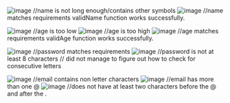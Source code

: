 ![image](https://github.com/user-attachments/assets/577ddf23-1014-4e65-beaf-362d4e893f91) //name is not long enough/contains other symbols
![image](https://github.com/user-attachments/assets/4415a020-1354-4861-8f61-e44b333a7ed3) //name matches requirements
validName function works successfully.

![image](https://github.com/user-attachments/assets/2ebdc379-76e3-4cb3-980f-f13e2fb68a6f) //age is too low
![image](https://github.com/user-attachments/assets/727d7386-4cbc-45eb-9210-1104d441946a) //age is too high
![image](https://github.com/user-attachments/assets/ae848082-e3a3-4c27-aa36-46b0d95b93a7) //age matches requirements
validAge function works successfully.

![image](https://github.com/user-attachments/assets/69193d2b-bf0e-4b60-ae35-03df03daad41) //password matches requirements
![image](https://github.com/user-attachments/assets/0ae00095-a48e-46b5-9bb9-87b49505b435) //password is not at least 8 characters
// did not manage to figure out how to check for consecutive letters

![image](https://github.com/user-attachments/assets/86cfd80b-4657-4a9b-a2e4-e32046c375ec) //email contains non letter characters
![image](https://github.com/user-attachments/assets/201b280d-fbd8-4f49-a899-332bfc7ca996) //email has more than one @
![image](https://github.com/user-attachments/assets/2bf24d1b-2f68-43f5-b0f2-018bc625b23c) //does not have at least two characters before the @ and after the .
